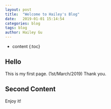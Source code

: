 ```yaml
---
layout: post
title:  "Welcome to Hailey's Blog"
date:   2019-01-01 15:14:54
categories: blog
tags: blog
author: Hailey Gu
---
```


* content
{:toc}

## Hello

This is my first page. (1st/March/2019)
Thank you.

## Second Content

Enjoy it!

